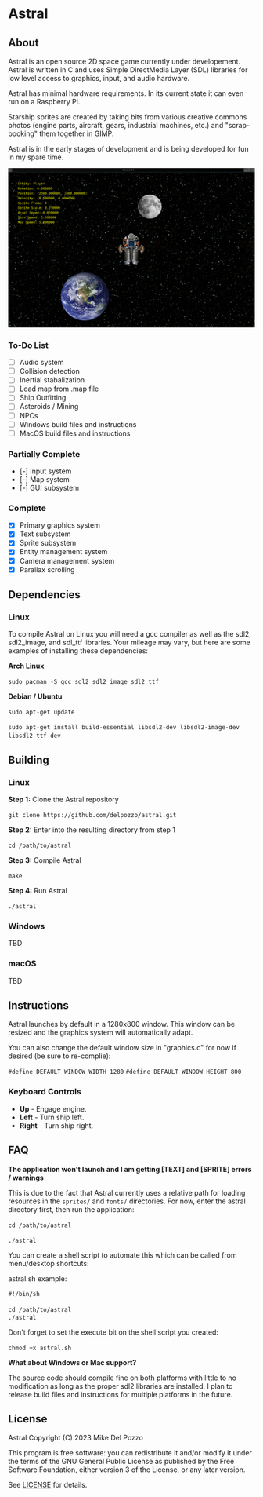 # Astral

## About

Astral is an open source 2D space game currently under developement. Astral is written in C and uses Simple DirectMedia Layer (SDL) libraries for low level access to graphics, input, and audio hardware. 

Astral has minimal hardware requirements. In its current state it can even run on a Raspberry Pi.

Starship sprites are created by taking bits from various creative commons photos (engine parts, aircraft, gears, industrial machines, etc.) and "scrap-booking" them together in GIMP.

Astral is in the early stages of development and is being developed for fun in my spare time.

![Screenshot](screenshots/astral_screenshot_20220224.png?raw=true)

### To-Do List

- [ ] Audio system
- [ ] Collision detection
- [ ] Inertial stabalization
- [ ] Load map from .map file
- [ ] Ship Outfitting
- [ ] Asteroids / Mining
- [ ] NPCs
- [ ] Windows build files and instructions
- [ ] MacOS build files and instructions

### Partially Complete

- [-] Input system
- [-] Map system
- [-] GUI subsystem

### Complete

- [x] Primary graphics system
- [x] Text subsystem
- [x] Sprite subsystem
- [x] Entity management system
- [x] Camera management system
- [x] Parallax scrolling

## Dependencies

### Linux

To compile Astral on Linux you will need a gcc compiler as well as the sdl2, sdl2_image, and sdl_ttf libraries. Your mileage may vary, but here are some examples of installing these dependencies:

**Arch Linux**

`sudo pacman -S gcc sdl2 sdl2_image sdl2_ttf`

**Debian / Ubuntu**

`sudo apt-get update`

`sudo apt-get install build-essential libsdl2-dev libsdl2-image-dev libsdl2-ttf-dev`

## Building

### Linux

**Step 1:** Clone the Astral repository

`git clone https://github.com/delpozzo/astral.git`

**Step 2:** Enter into the resulting directory from step 1

`cd /path/to/astral`

**Step 3:** Compile Astral

`make`

**Step 4:** Run Astral

`./astral`

### Windows

TBD

### macOS

TBD

## Instructions

Astral launches by default in a 1280x800 window. This window can be resized and the graphics system will automatically adapt.

You can also change the default window size in "graphics.c" for now if desired (be sure to re-complie):

`#define DEFAULT_WINDOW_WIDTH 1280`
`#define DEFAULT_WINDOW_HEIGHT 800`

### Keyboard Controls

- **Up** - Engage engine.
- **Left** - Turn ship left.
- **Right** - Turn ship right.

## FAQ

**The application won't launch and I am getting [TEXT] and [SPRITE] errors / warnings**

This is due to the fact that Astral currently uses a relative path for loading resources in the `sprites/` and `fonts/` directories. For now, enter the astral directory first, then run the application:

`cd /path/to/astral`

`./astral`

You can create a shell script to automate this which can be called from menu/desktop shortcuts:

astral.sh example:
```
#!/bin/sh

cd /path/to/astral
./astral
```

Don't forget to set the execute bit on the shell script you created:

`chmod +x astral.sh`

**What about Windows or Mac support?**

The source code should compile fine on both platforms with little to no modification as long as the proper sdl2 libraries are installed. I plan to release build files and instructions for multiple platforms in the future.

## License

Astral Copyright (C) 2023 Mike Del Pozzo

This program is free software: you can redistribute it and/or modify it under the terms of the GNU General Public License as published by the Free Software Foundation, either version 3 of the License, or any later version.

See [LICENSE](LICENSE) for details.
